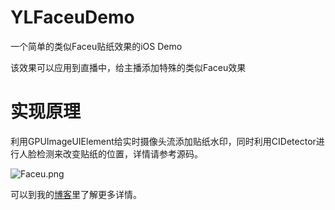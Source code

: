 # YLFaceuDemo
一个简单的类似Faceu贴纸效果的iOS Demo

该效果可以应用到直播中，给主播添加特殊的类似Faceu效果

# 实现原理
利用GPUImageUIElement给实时摄像头流添加贴纸水印，同时利用CIDetector进行人脸检测来改变贴纸的位置，详情请参考源码。

![Faceu.png](http://upload-images.jianshu.io/upload_images/2031820-048a329f40114cc2.png?imageMogr2/auto-orient/strip%7CimageView2/2/w/1240)

可以到我的[博客](http://www.jianshu.com/p/ba1f79f8f6fa)里了解更多详情。
